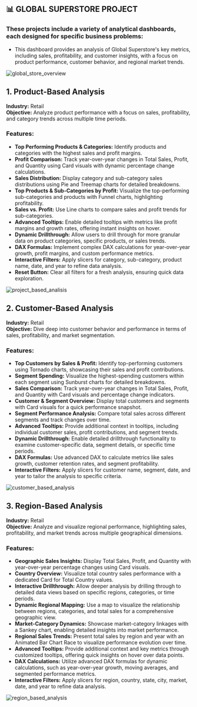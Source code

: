 ## 📊 **GLOBAL SUPERSTORE PROJECT**  
### These projects include a variety of analytical dashboards, each designed for specific business problems:  
* This dashboard provides an analysis of Global Superstore's key metrics, including sales, profitability, and customer insights, with a focus on product performance, customer behavior, and regional market trends.

![global_store_overview](https://github.com/user-attachments/assets/041dead3-7f9f-4e54-9f2f-8eff56271b2b)

## 1. Product-Based Analysis
**Industry:** Retail  
**Objective:** Analyze product performance with a focus on sales, profitability, and category trends across multiple time periods.  

### Features:
- **Top Performing Products & Categories:** Identify products and categories with the highest sales and profit margins.
- **Profit Comparison:** Track year-over-year changes in Total Sales, Profit, and Quantity using Card visuals with dynamic percentage change calculations.
- **Sales Distribution:** Display category and sub-category sales distributions using Pie and Treemap charts for detailed breakdowns.
- **Top Products & Sub-Categories by Profit:** Visualize the top-performing sub-categories and products with Funnel charts, highlighting profitability.
- **Sales vs. Profit:** Use Line charts to compare sales and profit trends for sub-categories.
- **Advanced Tooltips:** Enable detailed tooltips with metrics like profit margins and growth rates, offering instant insights on hover.
- **Dynamic Drillthrough:** Allow users to drill through for more granular data on product categories, specific products, or sales trends.
- **DAX Formulas:** Implement complex DAX calculations for year-over-year growth, profit margins, and custom performance metrics.
- **Interactive Filters:** Apply slicers for category, sub-category, product name, date, and year to refine data analysis.
- **Reset Button:** Clear all filters for a fresh analysis, ensuring quick data exploration.

![project_based_analisis](https://github.com/user-attachments/assets/e85bfc47-72ae-473e-ad6e-25b43c4ac2db)

## 2. Customer-Based Analysis
**Industry:** Retail  
**Objective:** Dive deep into customer behavior and performance in terms of sales, profitability, and market segmentation.  

### Features:
- **Top Customers by Sales & Profit:** Identify top-performing customers using Tornado charts, showcasing their sales and profit contributions.
- **Segment Spending:** Visualize the highest-spending customers within each segment using Sunburst charts for detailed breakdowns.
- **Sales Comparison:** Track year-over-year changes in Total Sales, Profit, and Quantity with Card visuals and percentage change indicators.
- **Customer & Segment Overview:** Display total customers and segments with Card visuals for a quick performance snapshot.
- **Segment Performance Analysis:** Compare total sales across different segments and track changes over time.
- **Advanced Tooltips:** Provide additional context in tooltips, including individual customer sales, profit contributions, and segment trends.
- **Dynamic Drillthrough:** Enable detailed drillthrough functionality to examine customer-specific data, segment details, or specific time periods.
- **DAX Formulas:** Use advanced DAX to calculate metrics like sales growth, customer retention rates, and segment profitability.
- **Interactive Filters:** Apply slicers for customer name, segment, date, and year to tailor the analysis to specific criteria.

![customer_based_analysis](https://github.com/user-attachments/assets/0c1c54d7-7a9d-420c-abf5-f5dfefee626f)

## 3. Region-Based Analysis
**Industry:** Retail  
**Objective:** Analyze and visualize regional performance, highlighting sales, profitability, and market trends across multiple geographical dimensions.

### Features:
- **Geographic Sales Insights:** Display Total Sales, Profit, and Quantity with year-over-year percentage changes using Card visuals.
- **Country Overview:** Visualize total country sales performance with a dedicated Card for Total Country values.
- **Interactive Drillthrough:** Allow deeper analysis by drilling through to detailed data views based on specific regions, categories, or time periods.
- **Dynamic Regional Mapping:** Use a map to visualize the relationship between regions, categories, and total sales for a comprehensive geographic view.
- **Market-Category Dynamics:** Showcase market-category linkages with a Sankey chart, enabling detailed insights into market performance.
- **Regional Sales Trends:** Present total sales by region and year with an Animated Bar Chart Race to visualize performance evolution over time.
- **Advanced Tooltips:** Provide additional context and key metrics through customized tooltips, offering quick insights on hover over data points.
- **DAX Calculations:** Utilize advanced DAX formulas for dynamic calculations, such as year-over-year growth, moving averages, and segmented performance metrics.
- **Interactive Filters:** Apply slicers for region, country, state, city, market, date, and year to refine data analysis.

![region_based_analysis](https://github.com/user-attachments/assets/acbf1206-93b1-4655-96b7-9787019d579c)
